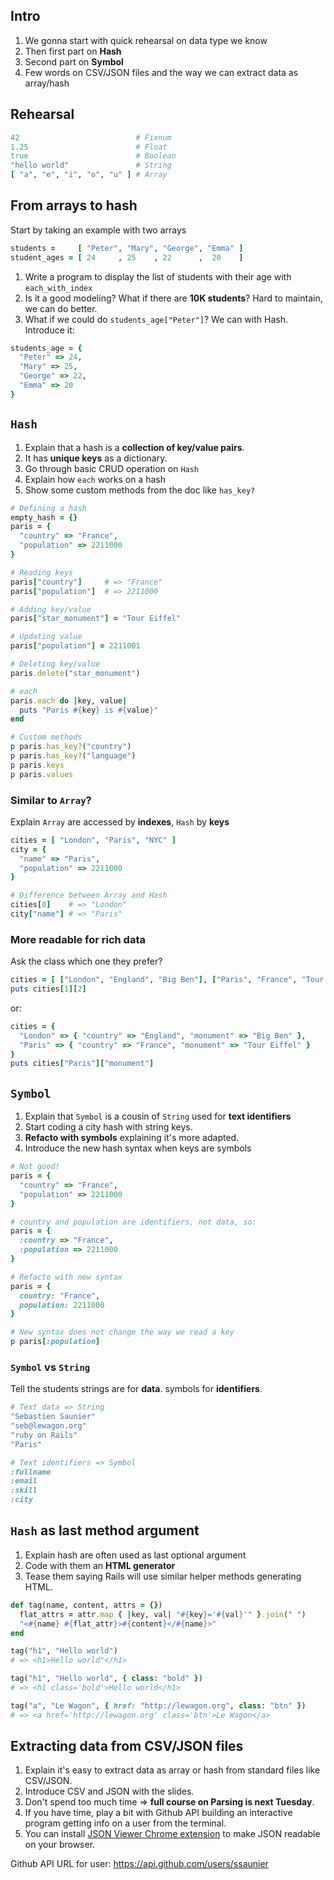 ## Intro

1. We gonna start with quick rehearsal on data type we know
2. Then first part on **Hash**
3. Second part on **Symbol**
4. Few words on CSV/JSON files and the way we can extract data as array/hash

## Rehearsal

```ruby
42                          # Fixnum
1.25                        # Float
true                        # Boolean
"hello world"               # String
[ "a", "e", "i", "o", "u" ] # Array
```

## From arrays to hash

Start by taking an example with two arrays

```ruby
students =     [ "Peter", "Mary", "George", "Emma" ]
student_ages = [ 24     , 25    , 22      ,  20    ]
```

1. Write a program to display the list of students with their age with `each_with_index`
2. Is it a good modeling? What if there are **10K students**? Hard to maintain, we can do better.
3. What if we could do `students_age["Peter"]`? We can with Hash. Introduce it:


```ruby
students_age = {
  "Peter" => 24,
  "Mary" => 25,
  "George" => 22,
  "Emma" => 20
}
```

## `Hash`

1. Explain that a hash is a **collection of key/value pairs**.
2. It has **unique keys** as a dictionary.
3. Go through basic CRUD operation on `Hash`
4. Explain how `each` works on a hash
5. Show some custom methods from the doc like `has_key?`


```ruby
# Defining a hash
empty_hash = {}
paris = {
  "country" => "France",
  "population" => 2211000
}

# Reading keys
paris["country"]     # => "France"
paris["population"]  # => 2211000

# Adding key/value
paris["star_monument"] = "Tour Eiffel"

# Updating value
paris["population"] = 2211001

# Deleting key/value
paris.delete("star_monument")

# each
paris.each do |key, value|
  puts "Paris #{key} is #{value}"
end

# Custom methods
p paris.has_key?("country")
p paris.has_key?("language")
p paris.keys
p paris.values
```

### Similar to `Array`?

Explain `Array` are accessed by **indexes**, `Hash` by **keys**

```ruby
cities = [ "London", "Paris", "NYC" ]
city = {
  "name" => "Paris",
  "population" => 2211000
}

# Difference between Array and Hash
cities[0]    # => "London"
city["name"] # => "Paris"
```

### More readable for rich data

Ask the class which one they prefer?

```ruby
cities = [ ["London", "England", "Big Ben"], ["Paris", "France", "Tour Eiffel"]]
puts cities[1][2]
```

or:

```ruby
cities = {
  "London" => { "country" => "England", "monument" => "Big Ben" },
  "Paris" => { "country" => "France", "monument" => "Tour Eiffel" }
}
puts cities["Paris"]["monument"]
```

## `Symbol`

1. Explain that `Symbol` is a cousin of `String` used for **text identifiers**
2. Start coding a city hash with string keys.
3. **Refacto with symbols** explaining it's more adapted.
4. Introduce the new hash syntax when keys are symbols

```ruby
# Not good!
paris = {
  "country" => "France",
  "population" => 2211000
}

# country and population are identifiers, not data, so:
paris = {
  :country => "France",
  :population => 2211000
}

# Refacto with new syntax
paris = {
  country: "France",
  population: 2211000
}

# New syntax does not change the way we read a key
p paris[:population]
```

### `Symbol` vs `String`

Tell the students strings are for **data**. symbols for **identifiers**.

```ruby
# Text data => String
"Sebastien Saunier"
"seb@lewagon.org"
"ruby on Rails"
"Paris"

# Text identifiers => Symbol
:fullname
:email
:skill
:city
```

## `Hash` as last method argument

1. Explain hash are often used as last optional argument
2. Code with them an **HTML generator**
3. Tease them saying Rails will use similar helper methods generating HTML.

```ruby
def tag(name, content, attrs = {})
  flat_attrs = attr.map { |key, val| "#{key}='#{val}'" }.join(" ")
  "<#{name} #{flat_attr}>#{content}</#{name}>"
end

tag("h1", "Hello world")
# => <h1>Hello world"</h1>

tag("h1", "Hello world", { class: "bold" })
# => <h1 class='bold'>Hello world</h1>

tag("a", "Le Wagon", { href: "http://lewagon.org", class: "btn" })
# => <a href='http://lewagon.org' class='btn'>Le Wagon</a>
```

## Extracting data from CSV/JSON files

1. Explain it's easy to extract data as array or hash from standard files like CSV/JSON.
2. Introduce CSV and JSON with the slides.
3. Don't spend too much time => **full course on Parsing is next Tuesday**.
4. If you have time, play a bit with Github API building an interactive program getting info on a user from the terminal.
5. You can install [JSON Viewer Chrome extension](https://chrome.google.com/webstore/detail/json-viewer/gbmdgpbipfallnflgajpaliibnhdgobh) to make JSON readable on your browser.

Github API URL for user: https://api.github.com/users/ssaunier

